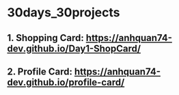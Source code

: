 # 30days_30projects

## 1. Shopping Card: https://anhquan74-dev.github.io/Day1-ShopCard/
## 2. Profile Card: https://anhquan74-dev.github.io/profile-card/

